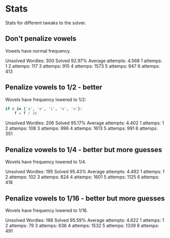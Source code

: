 # Stats

Stats for different tweaks to the solver.

## Don't penalize vowels

Vowels have normal frequency.

Unsolved Wordles: 300
Solved 92.97%
Average attempts: 4.568
1 attemps: 1
2 attemps: 117
3 attemps: 915
4 attemps: 1573
5 attemps: 947
6 attemps: 413

## Penalize vowels to 1/2 - better

Wovels have frequency lowered to 1/2:

```python
if c in {'a', 'e', 'i', 'o', 'u'}:
    f = f / 16
```

Unsolved Wordles: 206
Solved 95.17%
Average attempts: 4.402
1 attemps: 1
2 attemps: 108
3 attemps: 996
4 attemps: 1613
5 attemps: 991
6 attemps: 351

## Penalize vowels to 1/4 - better but more guesses

Wovels have frequency lowered to 1/4.

Unsolved Wordles: 195
Solved 95.43%
Average attempts: 4.492
1 attemps: 1
2 attemps: 102
3 attemps: 824
4 attemps: 1601
5 attemps: 1125
6 attemps: 418

## Penalize vowels to 1/16 - better but more guesses

Wovels have frequency lowered to 1/16.

Unsolved Wordles: 188
Solved 95.59%
Average attempts: 4.622
1 attemps: 1
2 attemps: 79
3 attemps: 636
4 attemps: 1532
5 attemps: 1339
6 attemps: 491
